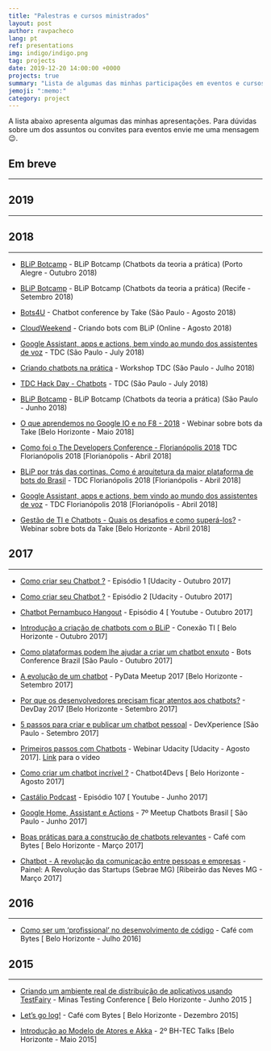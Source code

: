 ```yaml
---
title: "Palestras e cursos ministrados"
layout: post
author: ravpacheco
lang: pt
ref: presentations
img: indigo/indigo.png
tag: projects
date: 2019-12-20 14:00:00 +0000
projects: true
summary: "Lista de algumas das minhas participações em eventos e cursos ministrados"
jemoji: ":memo:"
category: project
---
```


A lista abaixo apresenta algumas das minhas apresentações. Para dúvidas sobre um dos assuntos ou convites para eventos envie me uma mensagem 😉.

<div class="breaker"></div>

## Em breve
-----------------------------

## 2019
-----------------------------

## 2018
-----------------------------

* [BLiP Botcamp](https://www.youtube.com/watch?v=I_lGbD6FNls&list=PLImSu1pT2AFKd0wN-p-XqrsBzATEzHlJm) - BLiP Botcamp (Chatbots da teoria a prática) (Porto Alegre - Outubro 2018)

* [BLiP Botcamp](https://www.youtube.com/watch?v=I_lGbD6FNls&list=PLImSu1pT2AFKd0wN-p-XqrsBzATEzHlJm) - BLiP Botcamp (Chatbots da teoria a prática) (Recife - Setembro 2018)

* [Bots4U](http://www.bots4u.com.br/) - Chatbot conference by Take (São Paulo - Agosto 2018)

* [CloudWeekend](http://www.cloudweekend.com.br/palestra/?titulo=criando-bots-com-blip) - Criando bots com BLiP (Online - Agosto 2018)

* [Google Assistant, apps e actions, bem vindo ao mundo dos assistentes de voz](http://www.thedevelopersconference.com.br/tdc/2018/saopaulo/trilha-computacao-cognitiva) - TDC (São Paulo - July 2018)

* [Criando chatbots na prática](http://www.thedevelopersconference.com.br/tdc/2018/saopaulo/workshop-criando-chatbots-na-pratica) - Workshop TDC (São Paulo - Julho 2018)

* [TDC Hack Day - Chatbots](http://www.thedevelopersconference.com.br/tdc/2018/saopaulo/hackathon-hackday-chatbots) - TDC (São Paulo - July 2018)

* [BLiP Botcamp](http://botcamp.blip.ai/) - BLiP Botcamp (Chatbots da teoria a prática) (São Paulo - Junho 2018)

* [O que aprendemos no Google IO e no F8 - 2018](https://www.youtube.com/watch?v=90N-UZBF388) - Webinar sobre bots da Take  [Belo Horizonte - Maio 2018]

* [Como foi o The Developers Conference - Florianópolis 2018](https://www.facebook.com/talktotake/videos/1974508279257133/?v=1974508279257133) TDC Florianópolis 2018 [Florianópolis - Abril 2018]

* [BLiP por trás das cortinas. Como é arquitetura da maior plataforma de bots do Brasil](http://www.thedevelopersconference.com.br/tdc/2018/florianopolis/trilha-arquitetura) - TDC Florianópolis 2018 [Florianópolis - Abril 2018]

* [Google Assistant, apps e actions, bem vindo ao mundo dos assistentes de voz](http://www.thedevelopersconference.com.br/tdc/2018/florianopolis/trilha-computacao-cognitiva) - TDC Florianópolis 2018 [Florianópolis - Abril 2018]

* [Gestão de TI e Chatbots - Quais os desafios e como superá-los?](https://www.youtube.com/watch?v=I9VP1bddZqA) - Webinar sobre bots da Take [Belo Horizonte - Abril 2018]

## 2017
-----------------------------

* [Como criar seu Chatbot ?](https://goo.gl/3nJNbh) - Episódio 1 [Udacity - Outubro 2017]

* [Como criar seu Chatbot ?](https://goo.gl/R5YFWd) - Episódio 2 [Udacity - Outubro 2017]

* [Chatbot Pernambuco Hangout](https://www.youtube.com/watch?v=mNaAqBAcW48&t=4s) - Episódio 4 [ Youtube - Outubro 2017]

* [Introdução a criação de chatbots com o BLiP](http://meloeventos.com.br/conexaoti/) - Conexão TI [ Belo Horizonte - Outubro 2017]

* [Como plataformas podem lhe ajudar a criar um chatbot enxuto](https://www.sympla.com.br/bots-brasil-conf__162267?d=rafael-blip) - Bots Conference Brazil [São Paulo - Outubro 2017]

* [A evolução de um chatbot](#) - PyData Meetup 2017 [Belo Horizonte - Setembro 2017]

* [Por que os desenvolvedores precisam ficar atentos aos chatbots?](#) - DevDay 2017 [Belo Horizonte - Setembro 2017]

* [5 passos para criar e publicar um chatbot pessoal](#) - DevXperience [São Paulo - Setembro 2017]

* [Primeiros passos com Chatbots](https://goo.gl/azybbh) - Webinar Udacity [Udacity - Agosto 2017]. [Link](https://www.youtube.com/embed/k4MdI-rhvyA) para o vídeo

* [Como criar um chatbot incrível ?](http://ravpacheco.com/chatbot4devs-apresentacao/) - Chatbot4Devs [ Belo Horizonte - Agosto 2017]

* [Castálio Podcast](https://www.youtube.com/watch?v=UCToxnuNKQo) - Episódio 107 [ Youtube - Junho 2017]

* [Google Home, Assistant e Actions](http://ravpacheco.com/google-home-apresentacao/) - 7º Meetup Chatbots Brasil [ São Paulo - Junho 2017]

* [Boas práticas para a construção de chatbots relevantes](http://ravpacheco.com/boas-praticas-construcao-chatbots/) - Café com Bytes [ Belo Horizonte - Março 2017]

* [Chatbot - A revolução da comunicação entre pessoas e empresas](http://ravpacheco.com/painel-sebrae-apresentacao/) - Painel: A Revolução das Startups (Sebrae MG) [Ribeirão das Neves MG - Março 2017]

## 2016
-----------------------------

* [Como ser um ‘profissional’ no desenvolvimento de código](http://ravpacheco.com/profissional-software/) - Café com Bytes [ Belo Horizonte - Julho 2016]

## 2015
-----------------------------

* [Criando um ambiente real de distribuição de aplicativos usando TestFairy](http://ravpacheco.com/distribuindo-aplicativos-com-testFairy/) - Minas Testing Conference [ Belo Horizonte - Junho 2015 ]

* [Let’s go log!](http://ravpacheco.com/elk-log-apresentacao/) - Café com Bytes [ Belo Horizonte - Dezembro 2015]

* [Introdução ao Modelo de Atores e Akka](http://ravpacheco.com/introducao-akka-apresentacao/) - 2º BH-TEC Talks [Belo Horizonte - Maio 2015]